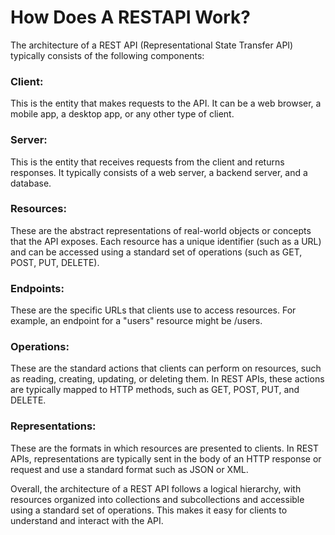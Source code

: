 # How Does A RESTAPI Work?

The architecture of a REST API (Representational State Transfer API) typically consists of the following components:

### Client:

This is the entity that makes requests to the API. It can be a web browser, a mobile app, a desktop app, or any other type of client.

### Server:

This is the entity that receives requests from the client and returns responses. It typically consists of a web server, a backend server, and a database.

### Resources:

These are the abstract representations of real-world objects or concepts that the API exposes. Each resource has a unique identifier (such as a URL) and can be accessed using a standard set of operations (such as GET, POST, PUT, DELETE).

### Endpoints:

These are the specific URLs that clients use to access resources. For example, an endpoint for a "users" resource might be /users.

### Operations:

These are the standard actions that clients can perform on resources, such as reading, creating, updating, or deleting them. In REST APIs, these actions are typically mapped to HTTP methods, such as GET, POST, PUT, and DELETE.

### Representations:

These are the formats in which resources are presented to clients. In REST APIs, representations are typically sent in the body of an HTTP response or request and use a standard format such as JSON or XML.

Overall, the architecture of a REST API follows a logical hierarchy, with resources organized into collections and subcollections and accessible using a standard set of operations. This makes it easy for clients to understand and interact with the API.